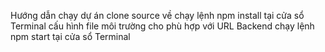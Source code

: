 Hướng dẫn chạy dự án
clone source về
chạy lệnh npm install tại cửa sổ Terminal
cấu hình file môi trường cho phù hợp với URL Backend
chạy lệnh npm start tại cửa sổ Terminal